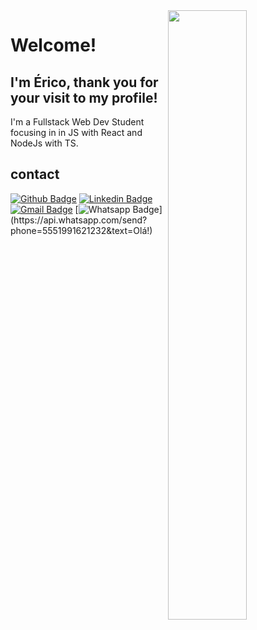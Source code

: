 <img align="right" width="50%" heigth="50%" src="https://c.tenor.com/0BJnwHQtl1wAAAAC/star-wars-hello-there.gif">

# Welcome!

## I'm Érico, thank you for your visit to my profile!

I'm a Fullstack Web Dev Student focusing in in JS with React and NodeJs with TS.


## contact

[![Github Badge](https://img.shields.io/badge/-Github-000?style=flat-square&logo=Github&logoColor=white&link=https://github.com/egMarshall)](https://github.com/egMarshall)
[![Linkedin Badge](https://img.shields.io/badge/-LinkedIn-blue?style=flat-square&logo=Linkedin&logoColor=white&link=https://www.linkedin.com/in/ericomarshall/)](https://www.linkedin.com/in/ericomarshall/)
[![Gmail Badge](https://img.shields.io/badge/-Gmail-c14438?style=flat-square&logo=Gmail&logoColor=white&link=mailto:ericogmarshall1@gmail.com)](mailto:ericogmarshall1@gmail.com)
[![Whatsapp Badge](https://img.shields.io/badge/-Whatsapp-4CA143?style=flat-square&labelColor=4CA143&logo=whatsapp&logoColor=white&link=https://api.whatsapp.com/send?phone=5551991621232&text=Olá!)](https://api.whatsapp.com/send?phone=5551991621232&text=Olá!)
